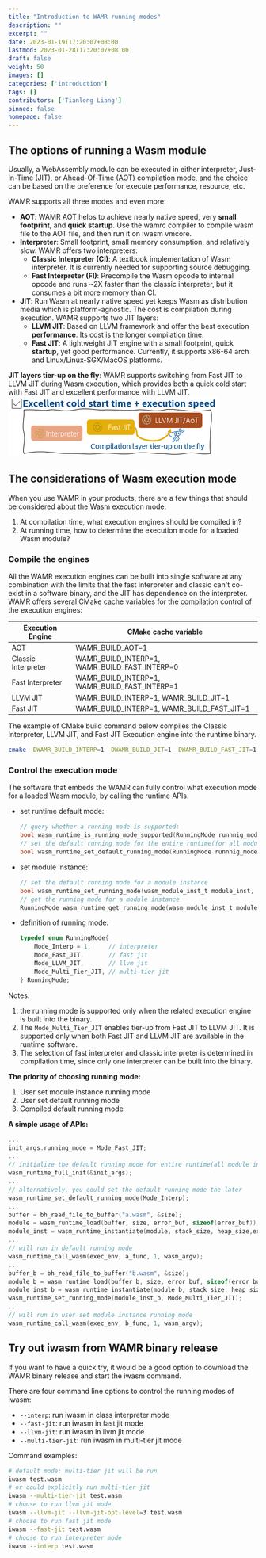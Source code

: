 ```yaml
---
title: "Introduction to WAMR running modes"
description: ""
excerpt: ""
date: 2023-01-19T17:20:07+08:00
lastmod: 2023-01-28T17:20:07+08:00
draft: false
weight: 50
images: []
categories: ['introduction']
tags: []
contributors: ['Tianlong Liang']
pinned: false
homepage: false
---
```



## The options of running a Wasm module
Usually, a WebAssembly module can be executed in either interpreter, Just-In-Time (JIT), or Ahead-Of-Time (AOT) compilation mode, and the choice can be based on the preference for execute performance, resource, etc.   

WAMR supports all three modes and even more:
- **AOT**:  WAMR AOT helps to achieve nearly native speed, very **small footprint**, and **quick startup**. Use the wamrc compiler to compile wasm file to the AOT file, and then run it on iwasm vmcore.
- **Interpreter**: Small footprint, small memory consumption, and relatively slow. WAMR offers two interpreters:
  - **Classic Interpreter (CI)**: A textbook implementation of Wasm interpreter. It is currently needed for supporting source debugging.
  - **Fast Interpreter (FI)**: Precompile the Wasm opcode to internal opcode and runs ~2X faster than the classic interpreter, but it consumes a bit more memory than CI.
- **JIT**: Run Wasm at nearly native speed yet keeps Wasm as distribution media which is platform-agnostic. The cost is compilation during execution. WAMR supports two JIT layers:
  - **LLVM JIT**: Based on LLVM framework and offer the best execution **performance**. Its cost is the longer compilation time.
  - **Fast JIT**: A lightweight JIT engine with a small footprint, quick **startup**, yet good performance. Currently, it supports x86-64 arch and Linux/Linux-SGX/MacOS platforms. 

**JIT layers tier-up on the fly**: WAMR supports switching from Fast JIT to LLVM JIT during Wasm execution, which provides both a quick cold start with Fast JIT and excellent performance with LLVM JIT.  
   ![](wamr_jit_tier_up.png)


## The considerations of Wasm execution mode 

When you use WAMR in your products, there are a few things that should be considered about the Wasm execution mode: 
1. At compilation time, what execution engines should be compiled in?
2. At running time, how to determine the execution mode for a loaded Wasm module?

### Compile the engines

All the WAMR execution engines can be built into single software at any combination with the limits that the fast interpreter and classic can't co-exist in a software binary, and the JIT has dependence on the interpreter. WAMR offers several CMake cache variables for the compilation control of the execution engines:

| Execution Engine        | CMake cache variable |
|     -----------     |     -----------      |
|  AOT                | WAMR_BUILD_AOT=1 |
|  Classic Interpreter | WAMR_BUILD_INTERP=1, WAMR_BUILD_FAST_INTERP=0|
|  Fast Interpreter | WAMR_BUILD_INTERP=1, WAMR_BUILD_FAST_INTERP=1  |
|  LLVM JIT         | WAMR_BUILD_INTERP=1, WAMR_BUILD_JIT=1 |
|  Fast JIT    | WAMR_BUILD_INTERP=1, WAMR_BUILD_FAST_JIT=1 |

The example of CMake build command below compiles the Classic Interpreter, LLVM JIT, and Fast JIT Execution engine into the runtime binary.
  ```sh
  cmake -DWAMR_BUILD_INTERP=1 -DWAMR_BUILD_JIT=1 -DWAMR_BUILD_FAST_JIT=1 -B build
  ```
 

### Control the execution mode 

The software that embeds the WAMR can fully control what execution mode for a loaded Wasm module, by calling the runtime APIs. 
- set runtime default mode:
    ```C
    // query whether a running mode is supported:
    bool wasm_runtime_is_running_mode_supported(RunningMode runnnig_mode);
    // set the default running mode for the entire runtime(for all module instances):
    bool wasm_runtime_set_default_running_mode(RunningMode runnnig_mode);
    ```
- set module instance:
    ```C
    // set the default running mode for a module instance
    bool wasm_runtime_set_running_mode(wasm_module_inst_t module_inst, RunningMode running_mode);
    // get the running mode for a module instance
    RunningMode wasm_runtime_get_running_mode(wasm_module_inst_t module_inst);
    ```

- definition of running mode:
    ```C
    typedef enum RunningMode{
        Mode_Interp = 1,     // interpreter
        Mode_Fast_JIT,       // fast jit
        Mode_LLVM_JIT,       // llvm jit
        Mode_Multi_Tier_JIT, // multi-tier jit
    } RunningMode;
    ```  
Notes: 
1. the running mode is supported only when the related execution engine is built into the binary. 
2. The `Mode_Multi_Tier_JIT` enables tier-up from Fast JIT to LLVM JIT. It is supported only when both Fast JIT and LLVM JIT are available in the runtime software.
3. The selection of fast interpreter and classic interpreter is determined in compilation time, since only one interpreter can be built into the binary.

**The priority of choosing running mode:**  
1. User set module instance running mode
2. User set default running mode
3. Compiled default running mode

**A simple usage of APIs:**

```C
...
init_args.running_mode = Mode_Fast_JIT;
...
// initialize the default running mode for entire runtime(all module instance)
wasm_runtime_full_init(&init_args);
...
// alternatively, you could set the default running mode the later
wasm_runtime_set_default_running_mode(Mode_Interp);
...
buffer = bh_read_file_to_buffer("a.wasm", &size);
module = wasm_runtime_load(buffer, size, error_buf, sizeof(error_buf));
module_inst = wasm_runtime_instantiate(module, stack_size, heap_size,error_buf, sizeof(error_buf));
...
// will run in default running mode
wasm_runtime_call_wasm(exec_env, a_func, 1, wasm_argv);
...
buffer_b = bh_read_file_to_buffer("b.wasm", &size);
module_b = wasm_runtime_load(buffer_b, size, error_buf, sizeof(error_buf));
module_inst_b = wasm_runtime_instantiate(module_b, stack_size, heap_size,error_buf, sizeof(error_buf));
wasm_runtime_set_running_mode(module_inst_b, Mode_Multi_Tier_JIT);
...
// will run in user set module instance running mode
wasm_runtime_call_wasm(exec_env, b_func, 1, wasm_argv);
```

## Try out iwasm from WAMR binary release

If you want to have a quick try, it would be a good option to download the WAMR binary release and start the iwasm command.

There are four command line options to control the running modes of iwasm:
- `--interp`: run iwasm in class interpreter mode
- `--fast-jit`: run iwasm in  fast jit mode
- `--llvm-jit`: run iwasm in llvm jit mode
- `--multi-tier-jit`: run iwasm in multi-tier jit mode

Command examples:  
```sh
# default mode: multi-tier jit will be run
iwasm test.wasm
# or could explicitly run multi-tier jit
iwasm --multi-tier-jit test.wasm
# choose to run llvm jit mode
iwasm --llvm-jit --llvm-jit-opt-level=3 test.wasm
# choose to run fast jit mode
iwasm --fast-jit test.wasm
# choose to run interpreter mode
iwasm --interp test.wasm
```
